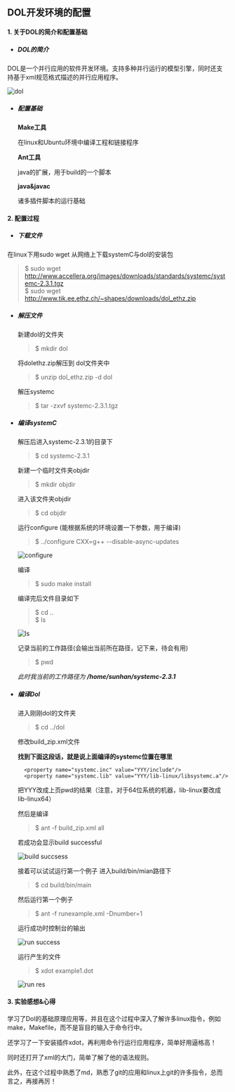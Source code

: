 ## DOL开发环境的配置 
#### **1. 关于DOL的简介和配置基础**
* ##### DOL的简介
DOL是一个并行应用的软件开发环境。支持多种并行运行的模型引擎，同时还支持基于xml规范格式描述的并行应用程序。

![dol](http://i1.piimg.com/567571/2816b7851abd9647.png)

* ##### 配置基础
	**Make工具**
	
	在linux和Ubuntu环境中编译工程和链接程序
	
	**Ant工具**
	
	java的扩展，用于build的一个脚本
	
	**java&javac**

	诸多插件脚本的运行基础

#### **2. 配置过程**

* ##### 下载文件 	
在linux下用sudo wget 从网络上下载systemC与dol的安装包
>$ sudo wget http://www.accellera.org/images/downloads/standards/systemc/systemc-2.3.1.tgz 	
>$ sudo wget http://www.tik.ee.ethz.ch/~shapes/downloads/dol_ethz.zip 

* ##### 解压文件

	新建dol的文件夹
	>$ mkdir dol

	将dolethz.zip解压到 dol文件夹中 	
	>$ unzip dol_ethz.zip -d dol

	解压systemc	
	>$ tar -zxvf systemc-2.3.1.tgz 	

* ##### 编译systemC

	解压后进入systemc-2.3.1的目录下
	>$ cd systemc-2.3.1

	新建一个临时文件夹objdir
	>$ mkdir objdir

	进入该文件夹objdir
	>$ cd objdir

	运行configure (能根据系统的环境设置一下参数，用于编译)
	>$ ../configure CXX=g++ --disable-async-updates

	![configure](http://i1.piimg.com/567571/0ad78ee72da124fd.jpg)

	编译
	>$ sudo make install

	编译完后文件目录如下
	>$ cd ..        
	>$ ls

	![ls](http://p1.bqimg.com/567571/00b6ccd2a9f5f17d.jpg)


	记录当前的工作路径(会输出当前所在路径，记下来，待会有用)
	>$	pwd

	*此时我当前的工作路径为 **/home/sunhan/systemc-2.3.1***

* ##### 编译Dol
	
	进入刚刚dol的文件夹
	>$ cd ../dol

	修改build_zip.xml文件

	**找到下面这段话，就是说上面编译的systemc位置在哪里**

		<property name="systemc.inc" value="YYY/include"/>
		<property name="systemc.lib" value="YYY/lib-linux/libsystemc.a"/>

	把YYY改成上页pwd的结果（注意，对于64位系统的机器，lib-linux要改成lib-linux64）

	然后是编译
	>$ ant -f build_zip.xml all

	若成功会显示build successful

	![build succsess](http://p1.bqimg.com/567571/d0e1d57b1d66d722.jpg)

	接着可以试试运行第一个例子
	进入build/bin/mian路径下
	>$ cd build/bin/main

	然后运行第一个例子
	>$ ant -f runexample.xml -Dnumber=1

	运行成功时控制台的输出

	![run success](http://p1.bpimg.com/567571/162452b8a03d309c.jpg)


	运行产生的文件
	>$ xdot example1.dot

	![run res](http://i1.piimg.com/567571/bca59e5edf281503.jpg)


#### **3. 实验感想&心得**

学习了Dol的基础原理应用等，并且在这个过程中深入了解许多linux指令，例如make，Makefile，而不是盲目的输入于命令行中。

还学习了一下安装插件xdot，再利用命令行运行应用程序，简单好用逼格高！

同时还打开了xml的大门，简单了解了他的语法规则。

此外，在这个过程中熟悉了md，熟悉了git的应用和linux上git的许多指令，总而言之，再接再厉！
